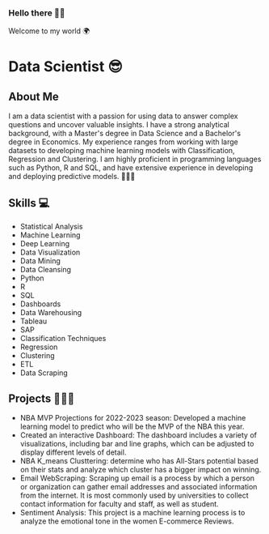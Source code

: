 ### Hello there 👋🏾

Welcome to my world 🌍

# Data Scientist 😎

## About Me
I am a data scientist with a passion for using data to answer complex questions and uncover valuable insights. I have a strong analytical background, with a Master's degree in Data Science and a Bachelor's degree in Economics. My experience ranges from working with large datasets to developing machine learning models with Classification, Regression and Clustering. I am highly proficient in programming languages such as Python, R and SQL, and have extensive experience in developing and deploying predictive models. 👨🏾‍💻


## Skills 💻
- Statistical Analysis
- Machine Learning
- Deep Learning
- Data Visualization
- Data Mining
- Data Cleansing
- Python
- R
- SQL
- Dashboards
- Data Warehousing
- Tableau
- SAP
- Classification Techniques
- Regression 
- Clustering
- ETL
- Data Scraping


## Projects 👨🏾‍🍳
- NBA MVP Projections for 2022-2023 season: Developed a machine learning model to predict who will be the MVP of the NBA this year.
- Created an interactive Dashboard: The dashboard includes a variety of visualizations, including bar and line graphs, which can be adjusted to display different levels of detail.
- NBA K_means Clusttering: determine who has All-Stars potential based on their stats and analyze which cluster has a bigger impact on winning.
- Email WebScraping: Scraping up email is a process by which a person or organization can gather email addresses and associated information from the internet. It is most commonly used by universities to collect contact information for faculty and staff, as well as student.
- Sentiment Analysis: This project is a machine learning process is to analyze the emotional tone in the women E-commerce Reviews.
